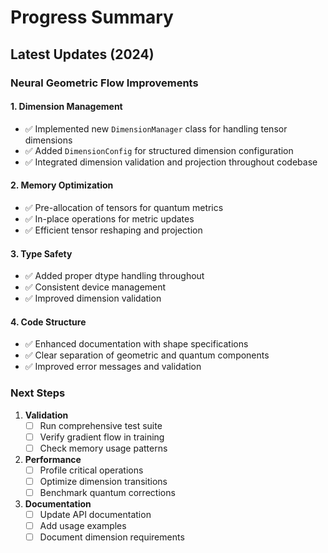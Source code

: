 # Progress Summary

## Latest Updates (2024)

### Neural Geometric Flow Improvements

#### 1. Dimension Management
- ✅ Implemented new `DimensionManager` class for handling tensor dimensions
- ✅ Added `DimensionConfig` for structured dimension configuration
- ✅ Integrated dimension validation and projection throughout codebase

#### 2. Memory Optimization
- ✅ Pre-allocation of tensors for quantum metrics
- ✅ In-place operations for metric updates
- ✅ Efficient tensor reshaping and projection

#### 3. Type Safety
- ✅ Added proper dtype handling throughout
- ✅ Consistent device management
- ✅ Improved dimension validation

#### 4. Code Structure
- ✅ Enhanced documentation with shape specifications
- ✅ Clear separation of geometric and quantum components
- ✅ Improved error messages and validation

### Next Steps

1. **Validation**
   - [ ] Run comprehensive test suite
   - [ ] Verify gradient flow in training
   - [ ] Check memory usage patterns

2. **Performance**
   - [ ] Profile critical operations
   - [ ] Optimize dimension transitions
   - [ ] Benchmark quantum corrections

3. **Documentation**
   - [ ] Update API documentation
   - [ ] Add usage examples
   - [ ] Document dimension requirements